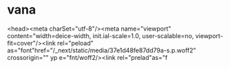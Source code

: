 # vana
&lt;head>&lt;meta charSet="utf-8"/>&lt;meta name="viewport" content="width=deice-width, init.ial-scale=1.0, user-scalable=no, viewport-fit=cover"/>&lt;link rel="peload" as="font"href="/_next/static/media/37e1d48fe87dd79a-s.p.woff2" crossorigin="" yp e="fnt/woff2/>&lt;link rel="prelad"as="f
